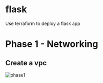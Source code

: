 # flask
Use terraform to deploy a flask app

# Phase 1 - Networking
## Create a vpc
![phase1](https://github.com/user-attachments/assets/f6fa3b24-e877-461f-aef9-3a1b57204f7d)


